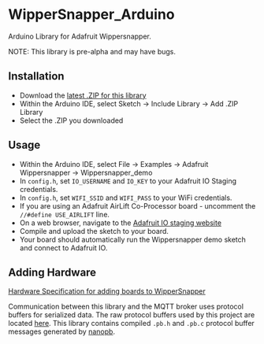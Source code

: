 # WipperSnapper_Arduino
Arduino Library for Adafruit Wippersnapper.

NOTE: This library is pre-alpha and may have bugs.

## Installation

* Download the [latest .ZIP for this library](https://github.com/adafruit/Adafruit_Wippersnapper_Arduino/archive/master.zip)
* Within the Arduino IDE, select Sketch -> Include Library -> Add .ZIP Library
* Select the .ZIP you downloaded

## Usage

* Within the Arduino IDE, select File -> Examples -> Adafruit Wippersnapper -> Wippersnapper_demo
* In `config.h`, set `IO_USERNAME` and `IO_KEY` to your Adafruit IO Staging credentials.
* In `config.h`, set `WIFI_SSID` and `WIFI_PASS` to your WiFi credentials.
* If you are using an Adafruit AirLift Co-Processor board - uncomment the `//#define USE_AIRLIFT` line.
* On a web browser, navigate to the [Adafruit IO staging website](https://io.adafruit.us/)
* Compile and upload the sketch to your board.
* Your board should automatically run the Wippersnapper demo sketch and connect to Adafruit IO.

## Adding Hardware
[Hardware Specification for adding boards to WipperSnapper](https://github.com/adafruit/WipperSnapper_Boards)

Communication between this library and the MQTT broker uses protocol buffers for serialized data. The raw protocol buffers used by this project are located [here](https://github.com/adafruit/WipperSnapper_ProtoBuf). This library contains compiled `.pb.h` and `.pb.c` protocol buffer messages generated by [nanopb](https://github.com/nanopb/nanopb).
